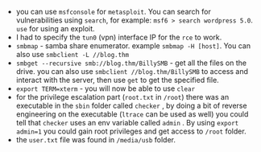 -  you can use `msfconsole` for `metasploit`. You can search for vulnerabilities using `search`, for example: `msf6 > search wordpress 5.0`. `use` for using an exploit.
-  I had to specify the `tun0` (vpn) interface IP for the `rce` to work.
- `smbmap` - samba share enumerator. example `smbmap -H [host]`. You can also use `smbclient -L //blog.thm`
- `smbget --recursive smb://blog.thm/BillySMB` - get all the files on the drive. you can also use `smbclient //blog.thm/BillySMB` to access and interact with the server, then use `get` to get the specified file.
-  `export TERM=xterm` - you will now be able to use `clear`
-  for the privilege escalation part (`root.txt` in `/root`) there was an executable in the `sbin` folder called `checker` , by doing a bit of reverse engineering on the executable (`ltrace` can be used as well) you could tell that `checker` uses an env variable called `admin` . By using `export admin=1` you could gain root privileges and get access to `/root` folder.
- the `user.txt` file was found in `/media/usb` folder.